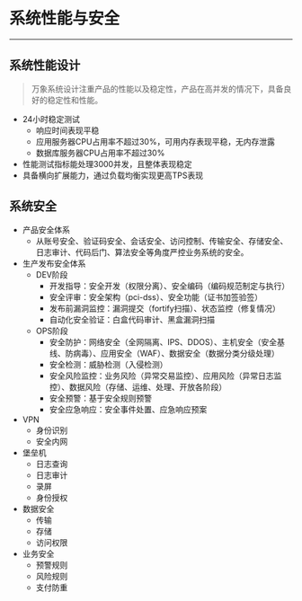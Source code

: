 # 系统性能与安全

---

## 系统性能设计

> 万象系统设计注重产品的性能以及稳定性，产品在高并发的情况下，具备良好的稳定性和性能。

* 24小时稳定测试
  * 响应时间表现平稳
  * 应用服务器CPU占用率不超过30%，可用内存表现平稳，无内存泄露
  * 数据库服务器CPU占用率不超过30%
* 性能测试指标能处理3000并发，且整体表现稳定
* 具备横向扩展能力，通过负载均衡实现更高TPS表现

## 系统安全

* 产品安全体系
  * 从账号安全、验证码安全、会话安全、访问控制、传输安全、存储安全、日志审计、代码后门、算法安全等角度严控业务系统的安全。
* 生产发布安全体系
  * DEV阶段
    * 开发指导：安全开发（权限分离）、安全编码（编码规范制定与执行）
    * 安全评审：安全架构（pci-dss）、安全功能（证书加签验签）
    * 发布前漏洞监控：漏洞提交（fortify扫描）、状态监控（修复情况）
    * 自动化安全验证：白盒代码审计、黑盒漏洞扫描
  * OPS阶段
    * 安全防护：网络安全（全网隔离、IPS、DDOS）、主机安全（安全基线、防病毒）、应用安全（WAF）、数据安全（数据分类分级处理）
    * 安全检测：威胁检测（入侵检测）
    * 安全风险监控：业务风险（异常交易监控）、应用风险（异常日志监控）、数据风险（存储、运维、处理、开放各阶段）
    * 安全预警：基于安全规则预警
    * 安全应急响应：安全事件处置、应急响应预案
* VPN
  * 身份识别
  * 安全内网
* 堡垒机
  * 日志查询
  * 日志审计
  * 录屏
  * 身份授权
* 数据安全
  * 传输
  * 存储
  * 访问权限
* 业务安全
  * 预警规则
  * 风险规则
  * 支付防重



